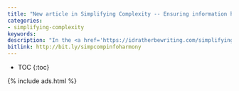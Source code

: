 ```yaml
---
title: "New article in Simplifying Complexity -- Ensuring information harmony in the larger documentation landscape"
categories:
- simplifying-complexity
keywords:
description: "In the <a href='https://idratherbewriting.com/simplifying-complexity/'>Simplifying Complexity</a> section of my site, I published a new article about how to ensure information harmony across a larger documentation landscape, where other articles might contain similar themes and information. In the article, I dive into two factors that increase complexity in a system: specialization and interconnectedness. Relevant to documentation scenarios, when subject matter experts contribute specialized articles into a larger system without understanding how their individual article interacts with other information in the system, the result is often a redundant, contradictory, and ever-increasing jumble of content. In this article, I explore ways to solve this problem through better metadata, primarily evaluating tags and whether they can help identify all known instances of content. You can read the article here: <a href='https://idratherbewriting.com/simplifying-complexity/ensuring-information-harmony-in-the-larger-documentation-landscape.html'>Ensuring information harmony in the larger documentation landscape</a>."
bitlink: http://bit.ly/simpcompinfoharmony
---
```


* TOC
{:toc}

{% include ads.html %}
